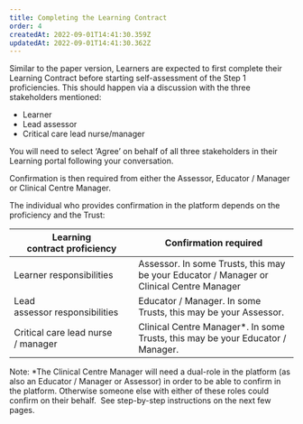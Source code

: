 ```yaml
---
title: Completing the Learning Contract
order: 4
createdAt: 2022-09-01T14:41:30.359Z
updatedAt: 2022-09-01T14:41:30.362Z
---
```

Similar to the paper version, Learners are expected to first complete their Learning Contract before starting self-assessment of the Step 1 proficiencies. This should happen via a discussion with the three stakeholders mentioned:​

- Learner​
- Lead assessor​
- Critical care lead nurse/manager ​

​You will need to select ‘Agree’ on behalf of all three stakeholders in their Learning portal following your conversation.​

Confirmation is then required from either the Assessor, Educator / Manager or Clinical Centre Manager.​

The individual who provides confirmation in the platform depends on the proficiency and the Trust:​

| ​Learning contract proficiency​     | Confirmation required​                                                                    |
| ----------------------------------- | ----------------------------------------------------------------------------------------- |
| ​Learner responsibilities​          | Assessor. In some Trusts, this may be your Educator / Manager or Clinical Centre Manager​ |
| Lead assessor responsibilities​     | Educator / Manager. In some Trusts, this may be your Assessor.​                           |
| Critical care lead nurse / manager​ | Clinical Centre Manager\*. In some Trusts, this may be your Educator / Manager.​          |

Note: *The Clinical Centre Manager will need a dual-role in the platform (as also an Educator / Manager or Assessor) in order to be able to confirm in the platform. Otherwise someone else with either of these roles could confirm on their behalf.​
​
See step-by-step instructions on the next few pages.​
